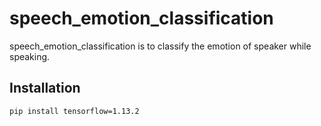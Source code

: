 # speech_emotion_classification

speech_emotion_classification is to classify the emotion of speaker while speaking.

## Installation

```bash
pip install tensorflow=1.13.2
```
